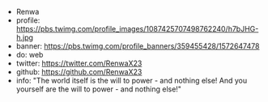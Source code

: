 - Renwa
- profile: https://pbs.twimg.com/profile_images/1087425707498762240/h7bJHG-h.jpg
- banner: https://pbs.twimg.com/profile_banners/359455428/1572647478
- do: web
- twitter: https://twitter.com/RenwaX23
- github: https://github.com/RenwaX23
- info: "The world itself is the will to power - and nothing else! And you yourself are the will to power - and nothing else!"
